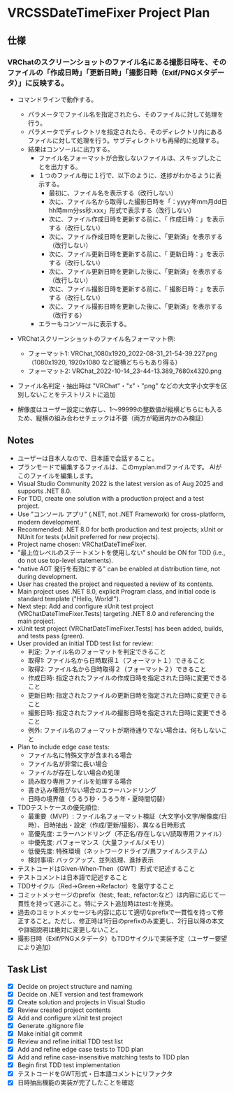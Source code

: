 # VRCSSDateTimeFixer Project Plan

## 仕様
### VRChatのスクリーンショットのファイル名にある撮影日時を、そのファイルの「作成日時」「更新日時」「撮影日時（Exif/PNGメタデータ）」に反映する。
- コマンドラインで動作する。
  - パラメータでファイル名を指定されたら、そのファイルに対して処理を行う。
  - パラメータでディレクトリを指定されたら、そのディレクトリ内にあるファイルに対して処理を行う。サブディレクトリも再帰的に処理する。
  - 結果はコンソールに出力する。
    - ファイル名フォーマットが合致しないファイルは、スキップしたことを出力する。
    - １つのファイル毎に１行で、以下のように、進捗がわかるように表示する。
      - 最初に、ファイル名を表示する（改行しない）
      - 次に、ファイル名から取得した撮影日時を「：yyyy年mm月dd日 hh時mm分ss秒.xxx」形式で表示する（改行しない）
      - 次に、ファイル作成日時を更新する前に、「 作成日時：」を表示する（改行しない）
      - 次に、ファイル作成日時を更新した後に、「更新済」を表示する（改行しない）
      - 次に、ファイル更新日時を更新する前に、「 更新日時：」を表示する（改行しない）
      - 次に、ファイル更新日時を更新した後に、「更新済」を表示する（改行しない）
      - 次に、ファイル撮影日時を更新する前に、「 撮影日時：」を表示する（改行しない）
      - 次に、ファイル撮影日時を更新した後に、「更新済」を表示する（改行する）
    - エラーもコンソールに表示する。

- VRChatスクリーンショットのファイル名フォーマット例:
  - フォーマット1: VRChat_1080x1920_2022-08-31_21-54-39.227.png（1080x1920, 1920x1080 など縦横どちらもあり得る）
  - フォーマット2: VRChat_2022-10-14_23-44-13.389_7680x4320.png
- ファイル名判定・抽出時は "VRChat"・"x"・"png" などの大文字小文字を区別しないことをテストリストに追加
- 解像度はユーザー設定に依存し、1～99999の整数値が縦横どちらにも入るため、縦横の組み合わせチェックは不要（両方が範囲内かのみ検証）

## Notes
- ユーザーは日本人なので、日本語で会話すること。
- プランモードで編集するファイルは、このmyplan.mdファイルです。 AIがこのファイルを編集します。
- Visual Studio Community 2022 is the latest version as of Aug 2025 and supports .NET 8.0.
- For TDD, create one solution with a production project and a test project.
- Use "コンソール アプリ" (.NET, not .NET Framework) for cross-platform, modern development.
- Recommended: .NET 8.0 for both production and test projects; xUnit or NUnit for tests (xUnit preferred for new projects).
- Project name chosen: VRChatDateTimeFixer.
- "最上位レベルのステートメントを使用しない" should be ON for TDD (i.e., do not use top-level statements).
- "native AOT 発行を有効にする" can be enabled at distribution time, not during development.
- User has created the project and requested a review of its contents.
- Main project uses .NET 8.0, explicit Program class, and initial code is standard template ("Hello, World!").
- Next step: Add and configure xUnit test project (VRChatDateTimeFixer.Tests) targeting .NET 8.0 and referencing the main project.
- xUnit test project (VRChatDateTimeFixer.Tests) has been added, builds, and tests pass (green).
- User provided an initial TDD test list for review:
  - 判定: ファイル名のフォーマットを判定できること
  - 取得1: ファイル名から日時取得１（フォーマット１）できること
  - 取得2: ファイル名から日時取得２（フォーマット２）できること
  - 作成日時: 指定されたファイルの作成日時を指定された日時に変更できること
  - 更新日時: 指定されたファイルの更新日時を指定された日時に変更できること
  - 撮影日時: 指定されたファイルの撮影日時を指定された日時に変更できること
  - 例外: ファイル名のフォーマットが期待通りでない場合は、何もしないこと
- Plan to include edge case tests:
  - ファイル名に特殊文字が含まれる場合
  - ファイル名が非常に長い場合
  - ファイルが存在しない場合の処理
  - 読み取り専用ファイルを処理する場合
  - 書き込み権限がない場合のエラーハンドリング
  - 日時の境界値（うるう秒・うるう年・夏時間切替）
- TDDテストケースの優先順位:
  - 最重要（MVP）: ファイル名フォーマット検証（大文字小文字/解像度/日時）、日時抽出・設定（作成/更新/撮影）、異なる日時形式
  - 高優先度: エラーハンドリング（不正名/存在しない/読取専用ファイル）
  - 中優先度: パフォーマンス（大量ファイル/メモリ）
  - 低優先度: 特殊環境（ネットワークドライブ/異ファイルシステム）
  - 検討事項: バックアップ、並列処理、進捗表示
- テストコードはGiven-When-Then（GWT）形式で記述すること
- テストコメントは日本語で記述すること
- TDDサイクル（Red→Green→Refactor）を厳守すること
- コミットメッセージのprefix（test:, feat:, refactor:など）は内容に応じて一貫性を持って選ぶこと。特にテスト追加時はtest:を推奨。
- 過去のコミットメッセージも内容に応じて適切なprefixで一貫性を持って修正すること。ただし、修正時は1行目のprefixのみ変更し、2行目以降の本文や詳細説明は絶対に変更しないこと。
- 撮影日時（Exif/PNGメタデータ）もTDDサイクルで実装予定（ユーザー要望により追加）

## Task List
- [x] Decide on project structure and naming
- [x] Decide on .NET version and test framework
- [x] Create solution and projects in Visual Studio
- [x] Review created project contents
- [x] Add and configure xUnit test project
- [x] Generate .gitignore file
- [x] Make initial git commit
- [x] Review and refine initial TDD test list
- [x] Add and refine edge case tests to TDD plan
- [x] Add and refine case-insensitive matching tests to TDD plan
- [x] Begin first TDD test implementation
- [x] テストコードをGWT形式・日本語コメントにリファクタ
- [x] 日時抽出機能の実装が完了したことを確認
